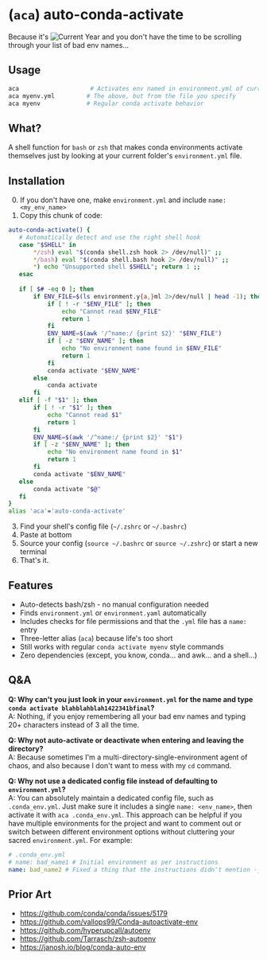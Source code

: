# (`aca`) auto-conda-activate
Because it's ![Current Year](https://img.shields.io/static/v1?label=&message=2024&color=black) and you don't have the time to be scrolling through your list of bad env names...

## Usage
```bash
aca                    # Activates env named in environment.yml of current dir
aca myenv.yml         # The above, but from the file you specify
aca myenv             # Regular conda activate behavior
```


## What?
A shell function for `bash` or `zsh` that makes conda environments activate themselves just by looking at your current folder's `environment.yml` file.

## Installation
0. If you don't have one, make `environment.yml` and include `name: <my_env_name>`
1. Copy this chunk of code:
```bash
auto-conda-activate() {
   # Automatically detect and use the right shell hook
   case "$SHELL" in
       */zsh) eval "$(conda shell.zsh hook 2> /dev/null)" ;;
       */bash) eval "$(conda shell.bash hook 2> /dev/null)" ;;
       *) echo "Unsupported shell $SHELL"; return 1 ;;
   esac
   
   if [ $# -eq 0 ]; then
       if ENV_FILE=$(ls environment.y{a,}ml 2>/dev/null | head -1); then
           if [ ! -r "$ENV_FILE" ]; then
               echo "Cannot read $ENV_FILE"
               return 1
           fi
           ENV_NAME=$(awk '/^name:/ {print $2}' "$ENV_FILE")
           if [ -z "$ENV_NAME" ]; then
               echo "No environment name found in $ENV_FILE"
               return 1
           fi
           conda activate "$ENV_NAME"
       else
           conda activate
       fi
   elif [ -f "$1" ]; then
       if [ ! -r "$1" ]; then
           echo "Cannot read $1"
           return 1
       fi
       ENV_NAME=$(awk '/^name:/ {print $2}' "$1")
       if [ -z "$ENV_NAME" ]; then
           echo "No environment name found in $1"
           return 1
       fi
       conda activate "$ENV_NAME"
   else
       conda activate "$@"
   fi
}
alias 'aca'='auto-conda-activate'
```
3. Find your shell's config file (`~/.zshrc` or `~/.bashrc`)
4. Paste at bottom
5. Source your config (`source ~/.bashrc` or `source ~/.zshrc`) or start a new terminal
6. That's it.

## Features
- Auto-detects bash/zsh - no manual configuration needed
- Finds `environment.yml` or `environment.yaml` automatically
- Includes checks for file permissions and that the `.yml` file has a `name: ` entry
- Three-letter alias (`aca`) because life's too short
- Still works with regular `conda activate myenv` style commands
- Zero dependencies (except, you know, conda... and awk... and a shell...)

## Q&A
**Q: Why can't you just look in your `environment.yml` for the name and type `conda activate blahblahblah1422341bfinal`?**  
A: Nothing, if you enjoy remembering all your bad env names and typing 20+ characters instead of 3 all the time.

**Q: Why not auto-activate or deactivate when entering and leaving the directory?**  
A: Because sometimes I'm a multi-directory-single-environment agent of chaos, and also because I don't want to mess with my `cd` command.

**Q: Why not use a dedicated config file instead of defaulting to `environment.yml`?**  
A: You can absolutely maintain a dedicated config file, such as `.conda_env.yml`. Just make sure it includes a single `name: <env_name>`, then activate it with `aca .conda_env.yml`. This approach can be helpful if you have multiple environments for the project and want to comment out or switch between different environment options without cluttering your sacred `environment.yml`. For example:
```yml
# .conda_env.yml
# name: bad_name1 # Initial environment as per instructions
name: bad_name2 # Fixed a thing that the instructions didn't mention -_-
```

## Prior Art
- https://github.com/conda/conda/issues/5179
- https://github.com/vallops99/Conda-autoactivate-env
- https://github.com/hyperupcall/autoenv
- https://github.com/Tarrasch/zsh-autoenv
- https://janosh.io/blog/conda-auto-env
